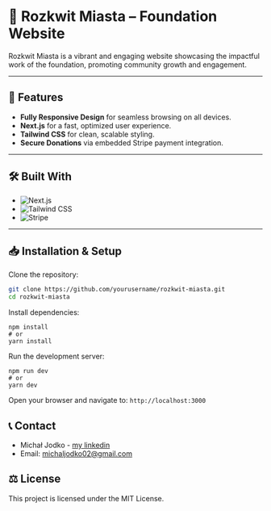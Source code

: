 # 🌸 Rozkwit Miasta – Foundation Website

Rozkwit Miasta is a vibrant and engaging website showcasing the impactful work of the foundation, promoting community growth and engagement.

---

## 🚀 Features
- **Fully Responsive Design** for seamless browsing on all devices.
- **Next.js** for a fast, optimized user experience.
- **Tailwind CSS** for clean, scalable styling.
- **Secure Donations** via embedded Stripe payment integration.

---

## 🛠 Built With

* ![Next.js](https://img.shields.io/badge/-Next.js-000?logo=next.js&logoColor=white)
* ![Tailwind CSS](https://img.shields.io/badge/-Tailwind_CSS-38B2AC?logo=tailwind-css&logoColor=white)
* ![Stripe](https://img.shields.io/badge/-Stripe-6772E5?logo=stripe&logoColor=white)

---

## 📥 Installation & Setup

Clone the repository:

```bash
git clone https://github.com/yourusername/rozkwit-miasta.git
cd rozkwit-miasta
```
Install dependencies:
```
npm install
# or
yarn install
```
Run the development server:
```
npm run dev
# or
yarn dev
```
Open your browser and navigate to:
```http://localhost:3000```

## 📞 Contact
* Michał Jodko - [my linkedin](https://linkedin.com/in/michał-jodko) 
* Email: michaljodko02@gmail.com

## ⚖️ License
This project is licensed under the MIT License.
